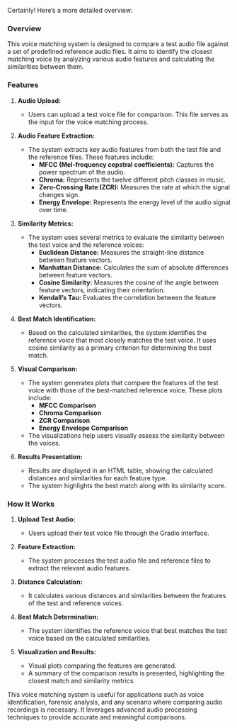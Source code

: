 Certainly! Here’s a more detailed overview:

### Overview

This voice matching system is designed to compare a test audio file against a set of predefined reference audio files. It aims to identify the closest matching voice by analyzing various audio features and calculating the similarities between them.

### Features

1. **Audio Upload:**
   - Users can upload a test voice file for comparison. This file serves as the input for the voice matching process.

2. **Audio Feature Extraction:**
   - The system extracts key audio features from both the test file and the reference files. These features include:
     - **MFCC (Mel-frequency cepstral coefficients):** Captures the power spectrum of the audio.
     - **Chroma:** Represents the twelve different pitch classes in music.
     - **Zero-Crossing Rate (ZCR):** Measures the rate at which the signal changes sign.
     - **Energy Envelope:** Represents the energy level of the audio signal over time.

3. **Similarity Metrics:**
   - The system uses several metrics to evaluate the similarity between the test voice and the reference voices:
     - **Euclidean Distance:** Measures the straight-line distance between feature vectors.
     - **Manhattan Distance:** Calculates the sum of absolute differences between feature vectors.
     - **Cosine Similarity:** Measures the cosine of the angle between feature vectors, indicating their orientation.
     - **Kendall’s Tau:** Evaluates the correlation between the feature vectors.

4. **Best Match Identification:**
   - Based on the calculated similarities, the system identifies the reference voice that most closely matches the test voice. It uses cosine similarity as a primary criterion for determining the best match.

5. **Visual Comparison:**
   - The system generates plots that compare the features of the test voice with those of the best-matched reference voice. These plots include:
     - **MFCC Comparison**
     - **Chroma Comparison**
     - **ZCR Comparison**
     - **Energy Envelope Comparison**
   - The visualizations help users visually assess the similarity between the voices.

6. **Results Presentation:**
   - Results are displayed in an HTML table, showing the calculated distances and similarities for each feature type. 
   - The system highlights the best match along with its similarity score.

### How It Works

1. **Upload Test Audio:**
   - Users upload their test voice file through the Gradio interface.

2. **Feature Extraction:**
   - The system processes the test audio file and reference files to extract the relevant audio features.

3. **Distance Calculation:**
   - It calculates various distances and similarities between the features of the test and reference voices.

4. **Best Match Determination:**
   - The system identifies the reference voice that best matches the test voice based on the calculated similarities.

5. **Visualization and Results:**
   - Visual plots comparing the features are generated.
   - A summary of the comparison results is presented, highlighting the closest match and similarity metrics.

This voice matching system is useful for applications such as voice identification, forensic analysis, and any scenario where comparing audio recordings is necessary. It leverages advanced audio processing techniques to provide accurate and meaningful comparisons.
